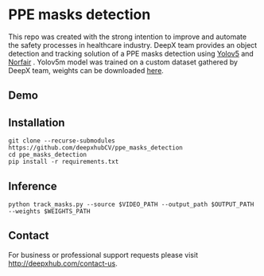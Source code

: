 # PPE masks detection

This repo was created with the strong intention to improve and automate the safety processes in healthcare industry. DeepX team provides an object detection and tracking solution of a PPE masks detection using [Yolov5](https://github.com/ultralytics/yolov5) and [Norfair](https://github.com/tryolabs/norfair) . Yolov5m model was trained on a custom dataset gathered by DeepX team, weights can be downloaded [here](https://drive.google.com/file/d/1BnSLhpNU3w2ifZtKuKwAMttbUnZXCU7W/view?usp=sharing).
 
## Demo
[](demo/masks.gif)

## Installation
```
git clone --recurse-submodules https://github.com/deepxhubCV/ppe_masks_detection
cd ppe_masks_detection
pip install -r requirements.txt
```

## Inference
```
python track_masks.py --source $VIDEO_PATH --output_path $OUTPUT_PATH --weights $WEIGHTS_PATH
```

## Contact 
For business or professional support requests please visit http://deepxhub.com/contact-us.

